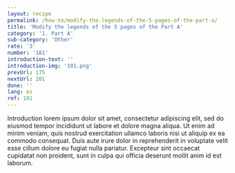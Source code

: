 ```yaml
---
layout: recipe
permalink: /how-to/modify-the-legends-of-the-5-pages-of-the-part-a/
title: 'Modify the legends of the 5 pages of the Part A'
category: '1. Part A'
sub-category: 'Other'
rate: '3'
number: '181'
introduction-text: ''
introduction-img: '101.png'
prevUrl: 175
nextUrl: 201
done: ''
lang: es
ref: 181
---
```


Introduction lorem ipsum dolor sit amet, consectetur adipiscing elit, sed do eiusmod tempor incididunt ut labore et dolore magna aliqua. Ut enim ad minim veniam, quis nostrud exercitation ullamco laboris nisi ut aliquip ex ea commodo consequat. Duis aute irure dolor in reprehenderit in voluptate velit esse cillum dolore eu fugiat nulla pariatur. Excepteur sint occaecat cupidatat non proident, sunt in culpa qui officia deserunt mollit anim id est laborum.
